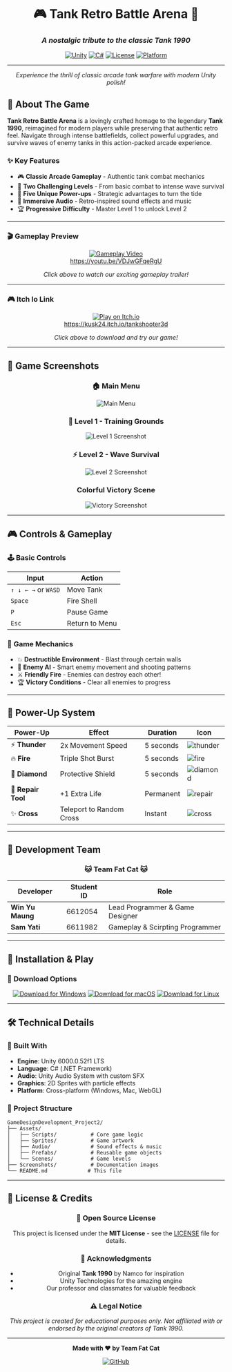 <div align="center">

# 🎮 Tank Retro Battle Arena 🚀
### *A nostalgic tribute to the classic Tank 1990*

[![Unity](https://img.shields.io/badge/Unity-6.0-blue?logo=unity)](https://unity.com/)
[![C#](https://img.shields.io/badge/C%23-Programming-purple?logo=csharp)](https://docs.microsoft.com/en-us/dotnet/csharp/)
[![License](https://img.shields.io/badge/License-MIT-green)](LICENSE)
[![Platform](https://img.shields.io/badge/Platform-Windows%20%7C%20Mac-lightgrey)](https://github.com/Kusk24/GameDesignDevelopment_Project2)

---

*Experience the thrill of classic arcade tank warfare with modern Unity polish!*

</div>

## 🎯 About The Game

**Tank Retro Battle Arena** is a lovingly crafted homage to the legendary **Tank 1990**, reimagined for modern players while preserving that authentic retro feel. Navigate through intense battlefields, collect powerful upgrades, and survive waves of enemy tanks in this action-packed arcade experience.

### ✨ Key Features
- 🎮 **Classic Arcade Gameplay** - Authentic tank combat mechanics
- 🌟 **Two Challenging Levels** - From basic combat to intense wave survival  
- 💎 **Five Unique Power-ups** - Strategic advantages to turn the tide
- 🎵 **Immersive Audio** - Retro-inspired sound effects and music
- 🏆 **Progressive Difficulty** - Master Level 1 to unlock Level 2

---

### 🎬 **Gameplay Preview**

<div align="center">

[![Gameplay Video](https://img.shields.io/badge/▶️-Watch%20Gameplay%20Video-FF0000?style=for-the-badge&logo=youtube)](https://youtu.be/VDJwGFqeRgU)
<br/>
https://youtu.be/VDJwGFqeRgU

*Click above to watch our exciting gameplay trailer!*

</div>

---

### 🎮 **Itch Io Link**

<div align="center">

[![Play on Itch.io](https://img.shields.io/badge/🎮-Play%20on%20Itch.io-FA5C5C?style=for-the-badge&logo=itchdotio)](https://kusk24.itch.io/tankshooter3d)
<br/>
https://kusk24.itch.io/tankshooter3d

*Click above to download and try our game!*

</div>

---

## 📸 Game Screenshots

<div align="center">

### 🏠 Main Menu
![Main Menu](screenshots/menu.png)

### 🎯 Level 1 - Training Grounds  
![Level 1 Screenshot](screenshots/level1.png)

### ⚡ Level 2 - Wave Survival
![Level 2 Screenshot](screenshots/level2.png)

### Colorful Victory Scene
![Victory Screenshot](screenshots/colorful.png)
</div>

---

## 🎮 Controls & Gameplay

### 🕹️ **Basic Controls**
| Input | Action |
|-------|--------|
| `↑ ↓ ← →` or `WASD` | Move Tank |
| `Space` | Fire Shell |
| `P` | Pause Game |
| `Esc` | Return to Menu |

### 🎯 **Game Mechanics**
- 💥 **Destructible Environment** - Blast through certain walls
- 🔄 **Enemy AI** - Smart enemy movement and shooting patterns  
- ⚔️ **Friendly Fire** - Enemies can destroy each other!
- 🏆 **Victory Conditions** - Clear all enemies to progress

---

## 💎 Power-Up System

<div align="center">

| Power-Up | Effect | Duration | Icon |
|----------|--------|----------|------|
| ⚡ **Thunder** | 2x Movement Speed | 5 seconds | ![thunder](screenshots/thunder.png) |
| 🔥 **Fire** | Triple Shot Burst | 5 seconds | ![fire](screenshots/fire.png) |
| 💎 **Diamond** | Protective Shield | 5 seconds | ![diamond](screenshots/diamond.png) |
| 🔧 **Repair Tool** | +1 Extra Life | Permanent | ![repair](screenshots/repair.png) |
| ✨ **Cross** | Teleport to Random Cross | Instant | ![cross](screenshots/cross.png) |

</div>

---

## 👥 Development Team

<div align="center">

### 🐱 **Team Fat Cat** 🐱

| Developer | Student ID | Role |
|-----------|------------|------|
| **Win Yu Maung** | 6612054 | Lead Programmer & Game Designer |
| **Sam Yati** | 6611982 | Gameplay & Scirpting Programmer|

</div>

---

## 🚀 Installation & Play

### 💾 **Download Options**

<div align="center">
  
[![Download for Windows](https://img.shields.io/badge/Download-Windows-0078D4?style=for-the-badge&logo=windows)](https://kusk24.itch.io/tankshooter3d)
[![Download for macOS](https://img.shields.io/badge/Download-macOS-000000?style=for-the-badge&logo=apple)](https://kusk24.itch.io/tankshooter3d)
[![Download for Linux](https://img.shields.io/badge/Download-Linux-1793D1?style=for-the-badge&logo=linux)](https://kusk24.itch.io/tankshooter3d)

</div>

---

## 🛠️ Technical Details

### 🔧 **Built With**
- **Engine**: Unity 6000.0.52f1 LTS
- **Language**: C# (.NET Framework)
- **Audio**: Unity Audio System with custom SFX
- **Graphics**: 2D Sprites with particle effects
- **Platform**: Cross-platform (Windows, Mac, WebGL)

### 📁 **Project Structure**
```
GameDesignDevelopment_Project2/
├── Assets/
│   ├── Scripts/           # Core game logic
│   ├── Sprites/           # Game artwork
│   ├── Audio/             # Sound effects & music  
│   ├── Prefabs/           # Reusable game objects
│   └── Scenes/            # Game levels
├── Screenshots/           # Documentation images
└── README.md             # This file
```

---

## 📜 License & Credits

<div align="center">

### 📄 **Open Source License**

This project is licensed under the **MIT License** - see the [LICENSE](LICENSE) file for details.

### 🙏 **Acknowledgments**
- Original **Tank 1990** by Namco for inspiration
- Unity Technologies for the amazing engine
- Our professor and classmates for valuable feedback

### ⚠️ **Legal Notice**
*This project is created for educational purposes only. Not affiliated with or endorsed by the original creators of Tank 1990.*

---

**Made with ❤️ by Team Fat Cat**

[![GitHub](https://img.shields.io/badge/GitHub-Repository-181717?style=for-the-badge&logo=github)](https://github.com/Kusk24/GameDesignDevelopment_Project2)

</div>
